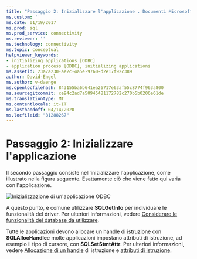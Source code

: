 ```yaml
---
title: "Passaggio 2: Inizializzare l'applicazione . Documenti Microsoft"
ms.custom: ''
ms.date: 01/19/2017
ms.prod: sql
ms.prod_service: connectivity
ms.reviewer: ''
ms.technology: connectivity
ms.topic: conceptual
helpviewer_keywords:
- initializing applications [ODBC]
- application process [ODBC], initializing applications
ms.assetid: 23a7a230-ae2c-4a5e-9760-d2e17f92c389
author: David-Engel
ms.author: v-daenge
ms.openlocfilehash: 843155ba6b641ea26717e63af55c8774f963a800
ms.sourcegitcommit: ce94c2ad7a50945481172782c270b5b0206e61de
ms.translationtype: MT
ms.contentlocale: it-IT
ms.lasthandoff: 04/14/2020
ms.locfileid: "81288267"
---
```

# <a name="step-2-initialize-the-application"></a>Passaggio 2: Inizializzare l'applicazione
Il secondo passaggio consiste nell'inizializzare l'applicazione, come illustrato nella figura seguente. Esattamente ciò che viene fatto qui varia con l'applicazione.  
  
 ![Inizializzazione di un'applicazione ODBC](../../../odbc/reference/develop-app/media/pr12.gif "pr12 (informazioni in")  
  
 A questo punto, è comune utilizzare **SQLGetInfo** per individuare le funzionalità del driver. Per ulteriori informazioni, vedere [Considerare le funzionalità del database da utilizzare](../../../odbc/reference/develop-app/considering-database-features-to-use.md).  
  
 Tutte le applicazioni devono allocare un handle di istruzione con **SQLAllocHandle**e molte applicazioni impostano attributi di istruzione, ad esempio il tipo di cursore, con **SQLSetStmtAttr**. Per ulteriori informazioni, vedere [Allocazione di un handle](../../../odbc/reference/develop-app/allocating-a-statement-handle-odbc.md) di istruzione e [attributi di istruzione](../../../odbc/reference/develop-app/statement-attributes.md).
